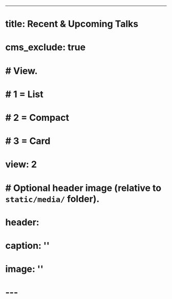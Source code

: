 ---
# title: Recent & Upcoming Talks
# cms_exclude: true

# # View.
# #   1 = List
# #   2 = Compact
# #   3 = Card
# view: 2

# # Optional header image (relative to `static/media/` folder).
# header:
#   caption: ''
#   image: ''
# ---
